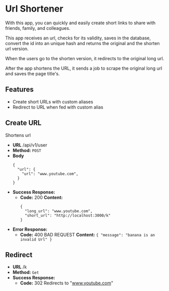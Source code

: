# Url Shortener

With this app, you can quickly and easily create short links to share with friends, family, and colleagues.

This app receives an url, checks for its validity, saves in the database, convert the id into an unique hash and returns the original and the shorten url version.

When the users go to the shorten version, it redirects to the original long url.

After the app shortens the URL, it sends a job to scrape the original long url and saves the page title's.

## Features

- Create short URLs with custom aliases
- Redirect to URL when fed with custom alias

## **Create URL**

Shortens url

- **URL**
  /api/v1/user
- **Method:**
  `POST`
- **Body**
  ```
  {
    "url": {
      "url": "www.youtube.com",
    }
  }
  ```
- **Success Response:**
  - **Code:** 200
    **Content:**
    ```
    {
      "long_url": "www.youtube.com",
      "short_url": "http://localhost:3000/k"
    }
    ```
- **Error Response:**
  - **Code:** 400 BAD REQUEST
    **Content:** `{ "message": "banana is an invalid Url" }`

## **Redirect**

- **URL**
  /k
- **Method:**
  `Get`
- **Success Response:**
  - **Code:** 302
    Redirects to "www.youtube.com"

